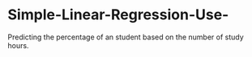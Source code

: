 # Simple-Linear-Regression-Use-
Predicting the percentage of an student based on the number of study hours.
